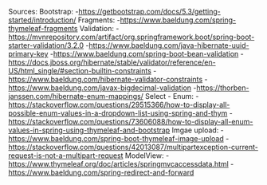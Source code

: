 Sources:
    Bootstrap:
        -https://getbootstrap.com/docs/5.3/getting-started/introduction/
    Fragments:
        -https://www.baeldung.com/spring-thymeleaf-fragments
    Validation:
        -https://mvnrepository.com/artifact/org.springframework.boot/spring-boot-starter-validation/3.2.0
        -https://www.baeldung.com/java-hibernate-uuid-primary-key
        -https://www.baeldung.com/spring-boot-bean-validation
        -https://docs.jboss.org/hibernate/stable/validator/reference/en-US/html_single/#section-builtin-constraints
        -https://www.baeldung.com/hibernate-validator-constraints
        -https://www.baeldung.com/javax-bigdecimal-validation
        -https://thorben-janssen.com/hibernate-enum-mappings/
    Select - Enum:
        -https://stackoverflow.com/questions/29515366/how-to-display-all-possible-enum-values-in-a-dropdown-list-using-spring-and-thym
        -https://stackoverflow.com/questions/73606088/how-to-display-all-enum-values-in-spring-using-thymeleaf-and-bootstrap
    Imgae upload:
        -https://www.baeldung.com/spring-boot-thymeleaf-image-upload
        -https://stackoverflow.com/questions/42013087/multipartexception-current-request-is-not-a-multipart-request
    ModelView:
        -https://www.thymeleaf.org/doc/articles/springmvcaccessdata.html
        -https://www.baeldung.com/spring-redirect-and-forward
